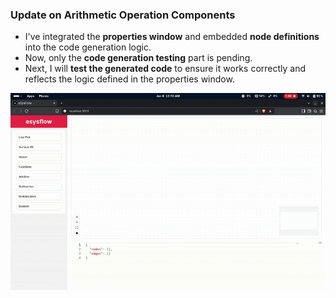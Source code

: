 ### Update on Arithmetic Operation Components

- I've integrated the **properties window** and embedded **node definitions** into the code generation logic.
- Now, only the **code generation testing** part is pending.
- Next, I will **test the generated code** to ensure it works correctly and reflects the logic defined in the properties window.

![Properties Window in Action](https://github.com/Sbragul26/test-submoule/blob/main/properties.gif)
